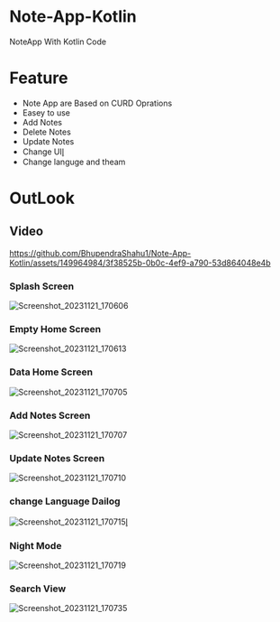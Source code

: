 # Note-App-Kotlin
NoteApp With Kotlin Code
# Feature
- Note App are Based on CURD Oprations
- Easey to use
- Add Notes 
- Delete Notes
- Update Notes
- Change UIl̥
- Change languge and theam 
# OutLook
## Video 
https://github.com/BhupendraShahu1/Note-App-Kotlin/assets/149964984/3f38525b-0b0c-4ef9-a790-53d864048e4b
### Splash Screen
![Screenshot_20231121_170606](https://github.com/BhupendraShahu1/Note-App-Kotlin/assets/149964984/ca1f631a-528b-46a2-ab15-405e47cd1ebf)
### Empty Home Screen
![Screenshot_20231121_170613](https://github.com/BhupendraShahu1/Note-App-Kotlin/assets/149964984/9c60794d-3598-4d5e-a6fb-0fd9cf7cd9f0)
### Data Home Screen 
![Screenshot_20231121_170705](https://github.com/BhupendraShahu1/Note-App-Kotlin/assets/149964984/c014dd4e-c7dc-4d97-90b8-cb09ba292622)
### Add Notes Screen
![Screenshot_20231121_170707](https://github.com/BhupendraShahu1/Note-App-Kotlin/assets/149964984/b7f8ad7b-0a2b-497f-b7b7-29b37fa5f7c9)
### Update Notes Screen
![Screenshot_20231121_170710](https://github.com/BhupendraShahu1/Note-App-Kotlin/assets/149964984/55b2ab23-bbef-4027-bb51-9f34ce14418a)
### change Language Dailog
![Screenshot_20231121_170715](https://github.com/BhupendraShahu1/Note-App-Kotlin/assets/149964984/3533b369-81ad-4264-9a69-285547e08578)l̥
### Night Mode
![Screenshot_20231121_170719](https://github.com/BhupendraShahu1/Note-App-Kotlin/assets/149964984/cb16fe09-266f-41ed-be98-d09ed463de22)
### Search View
![Screenshot_20231121_170735](https://github.com/BhupendraShahu1/Note-App-Kotlin/assets/149964984/a5bdcb72-1f32-4fa6-84f9-8a8825ccd969)
